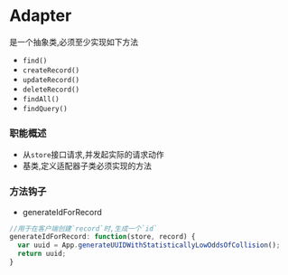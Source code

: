 # Adapter
是一个抽象类,必须至少实现如下方法
* `find()`
* `createRecord()`
* `updateRecord()`
* `deleteRecord()`
* `findAll()`
* `findQuery()`

### 职能概述
* 从`store`接口请求,并发起实际的请求动作
* 基类,定义适配器子类必须实现的方法

### 方法钩子
* generateIdForRecord
```javascript
//用于在客户端创建`record`时,生成一个`id`
generateIdForRecord: function(store, record) {
  var uuid = App.generateUUIDWithStatisticallyLowOddsOfCollision();
  return uuid;
}
```
